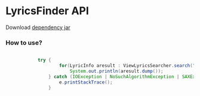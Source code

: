 # LyricsFinder API

Download [dependency jar](https://github.com/sacOO7/LyricsFinder-API/blob/master/out/artifacts/LyricsParser_jar/LyricsParser.jar?raw=true)

### How to use?

```java

            try {
                    for(LyricInfo aresult : ViewLyricsSearcher.search("westlife","my love", 1).getLyricsInfo()) //Artist, Title, Page
                        System.out.println(aresult.dump());
                } catch (IOException | NoSuchAlgorithmException | SAXException | ParserConfigurationException e) {
                    e.printStackTrace();
                }
```                

